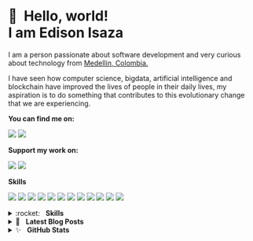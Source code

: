 👋 &nbsp;Hello, world! <br/> I am Edison Isaza
======


I am a person passionate about software development and very curious about technology from [Medellin, Colombia.](https://www.google.com/maps/place/Medell%C3%ADn,+Antioquia/)

I have seen how computer science, bigdata, artificial intelligence and blockchain have improved the lives of people in their daily lives, my aspiration is to do something that contributes to this evolutionary change that we are experiencing.

**You can find me on:**

[<img src="https://img.shields.io/badge/twitter-%231DA1F2.svg?&style=for-the-badge&logo=twitter&logoColor=white"/>](https://twitter.com/edisonisaza)
[<img src="https://img.shields.io/badge/linkedin-%230077B5.svg?&style=for-the-badge&logo=linkedin&logoColor=white"/>](https://www.linkedin.com/in/edison-isaza/)

**Support my work on:**

[<img src="https://img.shields.io/badge/bitcoin-%23000000.svg?&style=for-the-badge&logo=bitcoin&logoColor=white"/>](https://github.com/peluza/peluza/blob/main/img/9187a380-d909-473f-9878-2e4805dd4318.jpeg)
[<img src="https://img.shields.io/badge/PayPal-%2300457C.svg?&style=for-the-badge&logo=paypal&logoColor=%23FFFFFF"/>](https://www.paypal.com/paypalme/edisonisaza)

**Skills**

[<img src="https://img.shields.io/badge/c%20-%2300599C.svg?&style=for-the-badge&logo=c&logoColor=white"/>](https://img.shields.io/badge/c%20-%2300599C.svg?&style=for-the-badge&logo=c&logoColor=white)
[<img src="https://img.shields.io/badge/python%20-%2314354C.svg?&style=for-the-badge&logo=python&logoColor=white"/>](https://img.shields.io/badge/python%20-%2314354C.svg?&style=for-the-badge&logo=python&logoColor=white)
[<img src="https://img.shields.io/badge/javascript%20-%23323330.svg?&style=for-the-badge&logo=javascript&logoColor=%23F7DF1E"/>](https://img.shields.io/badge/javascript%20-%23323330.svg?&style=for-the-badge&logo=javascript&logoColor=%23F7DF1E)
[<img src="https://img.shields.io/badge/html5%20-%23E34F26.svg?&style=for-the-badge&logo=html5&logoColor=white"/>](https://img.shields.io/badge/html5%20-%23E34F26.svg?&style=for-the-badge&logo=html5&logoColor=white)
[<img src="https://img.shields.io/badge/css3%20-%231572B6.svg?&style=for-the-badge&logo=css3&logoColor=white"/>](https://img.shields.io/badge/css3%20-%231572B6.svg?&style=for-the-badge&logo=css3&logoColor=white)
[<img src="https://img.shields.io/badge/shell_script%20-%23121011.svg?&style=for-the-badge&logo=gnu-bash&logoColor=white"/>](https://img.shields.io/badge/shell_script%20-%23121011.svg?&style=for-the-badge&logo=gnu-bash&logoColor=white)
[<img src="https://img.shields.io/badge/django%20-%23092E20.svg?&style=for-the-badge&logo=django&logoColor=white"/>](https://img.shields.io/badge/django%20-%23092E20.svg?&style=for-the-badge&logo=django&logoColor=white)
[<img src="https://img.shields.io/badge/flask%20-%23000.svg?&style=for-the-badge&logo=flask&logoColor=white"/>](https://img.shields.io/badge/flask%20-%23000.svg?&style=for-the-badge&logo=flask&logoColor=white)
[<img src="https://img.shields.io/badge/mysql-%2300f.svg?&style=for-the-badge&logo=mysql&logoColor=white"/>](https://img.shields.io/badge/mysql-%2300f.svg?&style=for-the-badge&logo=mysql&logoColor=white)
[<img src="https://img.shields.io/badge/Microsoft%20Azure-0089D6?logo=microsoft-azure&logoColor=white&style=for-the-badge"/>](https://img.shields.io/badge/Microsoft%20Azure-0089D6?logo=microsoft-azure&logoColor=white&style=for-the-badge)
[<img src="https://img.shields.io/badge/Microsoft%20Excel-217346?logo=microsoft-excel&logoColor=white&style=for-the-badge"/>](https://img.shields.io/badge/Microsoft%20Excel-217346?logo=microsoft-excel&logoColor=white&style=for-the-badge)
[<img src="https://img.shields.io/badge/Microsoft%20Visio-3955A3?logo=microsoft-visio&logoColor=white&style=for-the-badgee"/>](https://img.shields.io/badge/Microsoft%20Visio-3955A3?logo=microsoft-visio&logoColor=white&style=for-the-badgee)




<details>
	<summary>:rocket:&nbsp;&nbsp;&nbsp;<b>Skills</b></summary>
	<br/>
  <img src="https://img.shields.io/badge/android-%2337C677.svg?&style=for-the-badge&logo=android&logoColor=white" alt="Android"/>
	<img src="https://img.shields.io/badge/kotlin-%235C6ACA.svg?&style=for-the-badge&logo=kotlin&logoColor=white" alt="Kotlin"/>
	<img src="https://img.shields.io/badge/java-%23ea2e2e.svg?&style=for-the-badge&logo=java&logoColor=white" alt="Java"/>
	<img src="https://img.shields.io/badge/python-%233a75a5.svg?&style=for-the-badge&logo=python&logoColor=white" alt="Python"/>
	<img src="https://img.shields.io/badge/javascript%20-%23323330.svg?&style=for-the-badge&logo=javascript&logoColor=%23f7de1e" alt="JavaScript"/>
	<img src="https://img.shields.io/badge/html5-%23e34f26.svg?&style=for-the-badge&logo=html5&logoColor=white" alt="HTML5"/>
	<img src="https://img.shields.io/badge/css3-%233573b5.svg?&style=for-the-badge&logo=css3&logoColor=white" alt="CSS3"/>
	<img src="https://img.shields.io/badge/node%2Ejs-%2362af43.svg?&style=for-the-badge&logo=node.js&logoColor=white" alt="NodeJS"/>
	<img src="https://img.shields.io/badge/react-%2300c4e6.svg?&style=for-the-badge&logo=react&logoColor=white" alt="React"/>
	<img src="https://img.shields.io/badge/nextjs-%230071f3.svg?&style=for-the-badge&logo=next.js&logoColor=white" alt="NextJS"/>
	<img src="https://img.shields.io/badge/mongodb-%2368a14a.svg?&style=for-the-badge&logo=mongodb&logoColor=white" alt="MongoDB"/>
	<img src="https://img.shields.io/badge/git-%23fc6d26.svg?&style=for-the-badge&logo=git&logoColor=white" alt="Git"/>
	<img src="https://img.shields.io/badge/material%20design-%23222222.svg?&style=for-the-badge&logo=material-design&logoColor=white" alt="Material Design"/>
</details>

<details>
	<summary>📝&nbsp;&nbsp;&nbsp;<b>Latest Blog Posts</b></summary>
	<br/>
	<ul>
		<li>
			<a href="https://dev.to/jahirfiquitiva/publishing-a-react-component-package-on-npm-3dn5">Publishing a React component package on npm</a>
		</li>
		<li>
			<a href="https://dev.to/jahirfiquitiva/direct-download-any-xcode-385o">Direct download any Xcode</a>
		</li>
		<li>
			<a href="https://medium.com/@jahirfiquitiva/taking-a-priori-care-of-your-future-job-7ed24cf18ed2">Taking a priori care of your future job</a>
		</li>
		<li>
			<a href="https://stories.uplabs.com/what-google-missed-in-their-guidelines-for-material-design-iconography-daf9f88000ec">What Google missed in their guidelines for Material Design iconography</a>
		</li>
		<li>
			<a href="https://jahir.dev/blog"><i>More…</i></a>
		</li>
	</ul>
</details>

<details>
	<summary>✨&nbsp;&nbsp;&nbsp;<b>GitHub Stats</b></summary>
	<br/>
	<img src="https://jf-gh-stats.vercel.app/api?username=jahirfiquitiva&show_icons=true&count_private=true&title_color=3867D6&icon_color=3867D6" alt="GitHub Stats" align="top"/>
	<img src="https://jf-gh-stats.vercel.app/api/top-langs/?username=jahirfiquitiva&layout=compact&hide=java&title_color=3867D6&icon_color=3867D6" alt="GitHub Top Languages" align="top"/>
</details>

